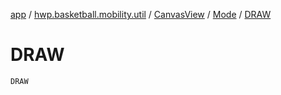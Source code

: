[app](../../../index.md) / [hwp.basketball.mobility.util](../../index.md) / [CanvasView](../index.md) / [Mode](index.md) / [DRAW](.)

# DRAW

`DRAW`